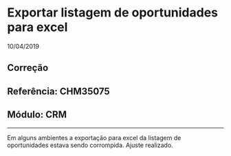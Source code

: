 # Exportar listagem de oportunidades para excel
10/04/2019
## Correção
## Referência: CHM35075
## Módulo: CRM
***

Em alguns ambientes a exportação para excel da listagem de oportunidades estava sendo corrompida. Ajuste realizado.